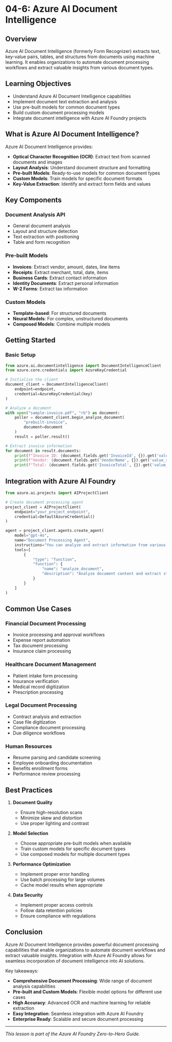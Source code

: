# 04-6: Azure AI Document Intelligence

## Overview

Azure AI Document Intelligence (formerly Form Recognizer) extracts text, key-value pairs, tables, and structures from documents using machine learning. It enables organizations to automate document processing workflows and extract valuable insights from various document types.

## Learning Objectives

- Understand Azure AI Document Intelligence capabilities
- Implement document text extraction and analysis
- Use pre-built models for common document types
- Build custom document processing models
- Integrate document intelligence with Azure AI Foundry projects

## What is Azure AI Document Intelligence?

Azure AI Document Intelligence provides:

- **Optical Character Recognition (OCR)**: Extract text from scanned documents and images
- **Layout Analysis**: Understand document structure and formatting
- **Pre-built Models**: Ready-to-use models for common document types
- **Custom Models**: Train models for specific document formats
- **Key-Value Extraction**: Identify and extract form fields and values

## Key Components

### Document Analysis API
- General document analysis
- Layout and structure detection
- Text extraction with positioning
- Table and form recognition

### Pre-built Models
- **Invoices**: Extract vendor, amount, dates, line items
- **Receipts**: Extract merchant, total, date, items
- **Business Cards**: Extract contact information
- **Identity Documents**: Extract personal information
- **W-2 Forms**: Extract tax information

### Custom Models
- **Template-based**: For structured documents
- **Neural Models**: For complex, unstructured documents
- **Composed Models**: Combine multiple models

## Getting Started

### Basic Setup

```python
from azure.ai.documentintelligence import DocumentIntelligenceClient
from azure.core.credentials import AzureKeyCredential

# Initialize the client
document_client = DocumentIntelligenceClient(
    endpoint=endpoint,
    credential=AzureKeyCredential(key)
)

# Analyze a document
with open("sample-invoice.pdf", "rb") as document:
    poller = document_client.begin_analyze_document(
        "prebuilt-invoice", 
        document=document
    )
    result = poller.result()

# Extract invoice information
for document in result.documents:
    print(f"Invoice ID: {document.fields.get('InvoiceId', {}).get('value_string')}")
    print(f"Vendor: {document.fields.get('VendorName', {}).get('value_string')}")
    print(f"Total: {document.fields.get('InvoiceTotal', {}).get('value_number')}")
```

## Integration with Azure AI Foundry

```python
from azure.ai.projects import AIProjectClient

# Create document processing agent
project_client = AIProjectClient(
    endpoint="your_project_endpoint",
    credential=DefaultAzureCredential()
)

agent = project_client.agents.create_agent(
    model="gpt-4o",
    name="Document Processing Agent",
    instructions="You can analyze and extract information from various document types.",
    tools=[
        {
            "type": "function",
            "function": {
                "name": "analyze_document",
                "description": "Analyze document content and extract structured information"
            }
        }
    ]
)
```

## Common Use Cases

### Financial Document Processing
- Invoice processing and approval workflows
- Expense report automation
- Tax document processing
- Insurance claim processing

### Healthcare Document Management
- Patient intake form processing
- Insurance verification
- Medical record digitization
- Prescription processing

### Legal Document Processing
- Contract analysis and extraction
- Case file digitization
- Compliance document processing
- Due diligence workflows

### Human Resources
- Resume parsing and candidate screening
- Employee onboarding documentation
- Benefits enrollment forms
- Performance review processing

## Best Practices

1. **Document Quality**
   - Ensure high-resolution scans
   - Minimize skew and distortion
   - Use proper lighting and contrast

2. **Model Selection**
   - Choose appropriate pre-built models when available
   - Train custom models for specific document types
   - Use composed models for multiple document types

3. **Performance Optimization**
   - Implement proper error handling
   - Use batch processing for large volumes
   - Cache model results when appropriate

4. **Data Security**
   - Implement proper access controls
   - Follow data retention policies
   - Ensure compliance with regulations

## Conclusion

Azure AI Document Intelligence provides powerful document processing capabilities that enable organizations to automate document workflows and extract valuable insights. Integration with Azure AI Foundry allows for seamless incorporation of document intelligence into AI solutions.

Key takeaways:
- **Comprehensive Document Processing**: Wide range of document analysis capabilities
- **Pre-built and Custom Models**: Flexible model options for different use cases
- **High Accuracy**: Advanced OCR and machine learning for reliable extraction
- **Easy Integration**: Seamless integration with Azure AI Foundry
- **Enterprise Ready**: Scalable and secure document processing

---

*This lesson is part of the Azure AI Foundry Zero-to-Hero Guide.* 